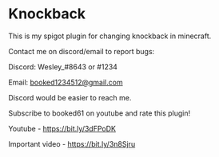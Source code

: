 # Knockback
This is my spigot plugin for changing knockback in minecraft.

Contact me on discord/email to report bugs:

Discord: Wesley_#8643 or #1234

Email: booked1234512@gmail.com

Discord would be easier to reach me.

Subscribe to booked61 on youtube and rate this plugin!

Youtube - https://bit.ly/3dFPoDK

Important video - https://bit.ly/3n8Sjru
